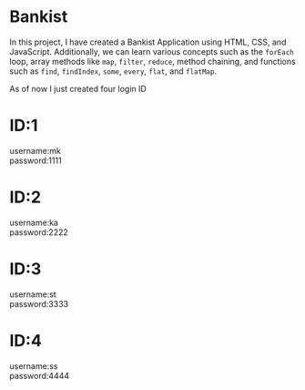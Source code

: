 # Bankist

In this project, I have created a Bankist Application using HTML, CSS, and JavaScript. Additionally, we can learn various concepts such as the `forEach` loop, array methods like `map`, `filter`, `reduce`, method chaining, and functions such as `find`, `findIndex`, `some`, `every`, `flat`, and `flatMap`.


As of now I just created four login ID
#  ID:1
username:mk   
password:1111

#  ID:2
username:ka  
password:2222

#  ID:3
username:st  
password:3333

#  ID:4
username:ss  
password:4444
